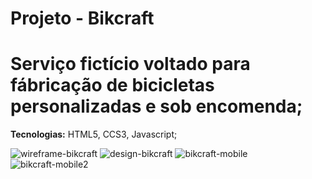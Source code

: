# Projeto - Bikcraft
 <h1>Serviço fictício voltado para fábricação de bicicletas personalizadas e sob encomenda;</h1>
 
 <strong>Tecnologias:</strong> HTML5, CCS3, Javascript;


![wireframe-bikcraft](https://user-images.githubusercontent.com/56458098/120091277-f8d6d180-c0df-11eb-976d-dc1d351e89eb.jpg)
![design-bikcraft](https://user-images.githubusercontent.com/56458098/120091276-f83e3b00-c0df-11eb-8582-dc19491f507a.jpg)
![bikcraft-mobile](https://user-images.githubusercontent.com/56458098/120091278-f8d6d180-c0df-11eb-91b1-8b411c967758.jpg)
![bikcraft-mobile2](https://user-images.githubusercontent.com/56458098/120091275-f7a5a480-c0df-11eb-901b-765fe67cb403.jpg)
